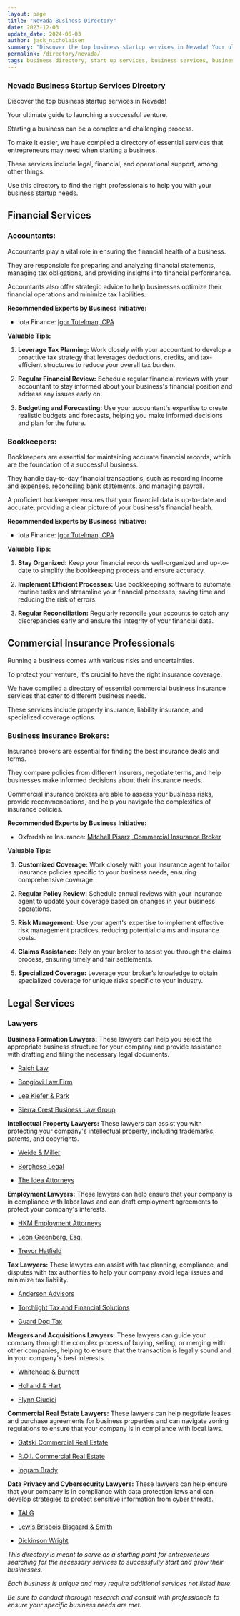 ```yaml
---
layout: page
title: "Nevada Business Directory"
date: 2023-12-03
update_date: 2024-06-03
author: jack_nicholaisen
summary: "Discover the top business startup services in Nevada! Your ultimate guide to launching a successful venture."  
permalink: /directory/nevada/
tags: business directory, start up services, business services, business lawyers, registered agents,
---
```


### Nevada Business Startup Services Directory

Discover the top business startup services in Nevada! 

Your ultimate guide to launching a successful venture.

Starting a business can be a complex and challenging process. 

To make it easier, we have compiled a directory of essential services that entrepreneurs may need when starting a business. 

These services include legal, financial, and operational support, among other things. 

Use this directory to find the right professionals to help you with your business startup needs.

## Financial Services

### Accountants:

Accountants play a vital role in ensuring the financial health of a business. 

They are responsible for preparing and analyzing financial statements, managing tax obligations, and providing insights into financial performance. 

Accountants also offer strategic advice to help businesses optimize their financial operations and minimize tax liabilities.

**Recommended Experts by Business Initiative:**

- Iota Finance: <a href="https://www.iota-finance.com/ppp-bus-ini" target="_blank">Igor Tutelman, CPA</a>  

**Valuable Tips:**

1. **Leverage Tax Planning:** Work closely with your accountant to develop a proactive tax strategy that leverages deductions, credits, and tax-efficient structures to reduce your overall tax burden.

2. **Regular Financial Review:** Schedule regular financial reviews with your accountant to stay informed about your business's financial position and address any issues early on.

3. **Budgeting and Forecasting:** Use your accountant's expertise to create realistic budgets and forecasts, helping you make informed decisions and plan for the future.

### Bookkeepers:

Bookkeepers are essential for maintaining accurate financial records, which are the foundation of a successful business. 

They handle day-to-day financial transactions, such as recording income and expenses, reconciling bank statements, and managing payroll. 

A proficient bookkeeper ensures that your financial data is up-to-date and accurate, providing a clear picture of your business's financial health.

**Recommended Experts by Business Initiative:**

- Iota Finance: <a href="https://www.iota-finance.com/ppp-bus-ini" target="_blank">Igor Tutelman, CPA</a>  

**Valuable Tips:**

1. **Stay Organized:** Keep your financial records well-organized and up-to-date to simplify the bookkeeping process and ensure accuracy.

2. **Implement Efficient Processes:** Use bookkeeping software to automate routine tasks and streamline your financial processes, saving time and reducing the risk of errors.

3. **Regular Reconciliation:** Regularly reconcile your accounts to catch any discrepancies early and ensure the integrity of your financial data.

## Commercial Insurance Professionals

Running a business comes with various risks and uncertainties. 

To protect your venture, it's crucial to have the right insurance coverage. 

We have compiled a directory of essential commercial business insurance services that cater to different business needs. 

These services include property insurance, liability insurance, and specialized coverage options.

### Business Insurance Brokers:

Insurance brokers are essential for finding the best insurance deals and terms. 

They compare policies from different insurers, negotiate terms, and help businesses make informed decisions about their insurance needs.

Commercial insurance brokers are able to assess your business risks, provide recommendations, and help you navigate the complexities of insurance policies.

**Recommended Experts by Business Initiative:**

- Oxfordshire Insurance: <a href="https://link.businessinitiative.org/oxfordshire" target="_blank">Mitchell Pisarz, Commercial Insurance Broker</a>

**Valuable Tips:**

1. **Customized Coverage:** Work closely with your insurance agent to tailor insurance policies specific to your business needs, ensuring comprehensive coverage.

2. **Regular Policy Review:** Schedule annual reviews with your insurance agent to update your coverage based on changes in your business operations.

3. **Risk Management:** Use your agent's expertise to implement effective risk management practices, reducing potential claims and insurance costs.

4. **Claims Assistance:** Rely on your broker to assist you through the claims process, ensuring timely and fair settlements.

5. **Specialized Coverage:** Leverage your broker’s knowledge to obtain specialized coverage for unique risks specific to your industry.

## Legal Services

### Lawyers

**Business Formation Lawyers:** These lawyers can help you select the appropriate business structure for your company and provide assistance with drafting and filing the necessary legal documents.

-   <a href="https://raichattorneys.com/services/business-formation/" target="_blank">Raich Law</a>

-   <a href="https://bongiovilaw.com/business-formation/" target="_blank">Bongiovi Law Firm</a>

-   <a href="https://www.lkpfirm.com/business-formation/" target="_blank">Lee Kiefer & Park</a>

-   <a href="https://www.sierracrestlaw.com/" target="_blank">Sierra Crest Business Law Group</a>

**Intellectual Property Lawyers:** These lawyers can assist you with protecting your company's intellectual property, including trademarks, patents, and copyrights.

-   <a href="https://weidemiller.com/" target="_blank">Weide & Miller</a>

-   <a href="https://borgheselegal.com/" target="_blank">Borghese Legal</a>

-   <a href="https://www.ideaattorneys.com/our-locations/las-vegas/" target="_blank">The Idea Attorneys</a>

**Employment Lawyers:** These lawyers can help ensure that your company is in compliance with labor laws and can draft employment agreements to protect your company's interests.

-   <a href="https://hkm.com/" target="_blank">HKM Employment Attorneys</a>

-   <a href="https://overtimelaw.com/" target="_blank">Leon Greenberg, Esq.</a>

-   <a href="https://www.hatfieldlawassociates.com/" target="_blank">Trevor Hatfield</a>

**Tax Lawyers:** These lawyers can assist with tax planning, compliance, and disputes with tax authorities to help your company avoid legal issues and minimize tax liability.

-   <a href="https://andersonadvisors.com/" target="_blank">Anderson Advisors</a>

-   <a href="https://torchlighttax.com/" target="_blank">Torchlight Tax and Financial Solutions</a>

-   <a href="https://guarddogtax.com/" target="_blank">Guard Dog Tax</a>

**Mergers and Acquisitions Lawyers:** These lawyers can guide your company through the complex process of buying, selling, or merging with other companies, helping to ensure that the transaction is legally sound and in your company's best interests.

-   <a href="https://whiteheadburnett.com/business-and-commercial-law/mergers-and-acquisitions/" target="_blank">Whitehead & Burnett</a>

-   <a href="https://www.hollandhart.com/gabrown" target="_blank">Holland & Hart</a>

-   <a href="https://www.flynngiudici.com/business-law/mergers-acquisitions/" target="_blank">Flynn Giudici</a>

**Commercial Real Estate Lawyers:** These lawyers can help negotiate leases and purchase agreements for business properties and can navigate zoning regulations to ensure that your company is in compliance with local laws.

-   <a href="https://www.gatskicommercial.com/" target="_blank">Gatski Commercial Real Estate</a>

-   <a href="https://roicre.com/" target="_blank">R.O.I. Commercial Real Estate</a>

-   <a href="https://www.ingrambrady.com/legal-services/real-estate/" target="_blank">Ingram Brady</a>

**Data Privacy and Cybersecurity Lawyers:** These lawyers can help ensure that your company is in compliance with data protection laws and can develop strategies to protect sensitive information from cyber threats.

-   <a href="https://talglaw.com/data-privacy-nevada/" target="_blank">TALG</a>

-   <a href="https://lewisbrisbois.com/practices/data-privacy-cyber-security" target="_blank">Lewis Brisbois Bisgaard & Smith</a>

-   <a href="https://www.dickinson-wright.com/practice-areas/data-privacy-cybersecurity?tab=0" target="_blank">Dickinson Wright</a>


*This directory is meant to serve as a starting point for entrepreneurs searching for the necessary services to successfully start and grow their businesses.* 

*Each business is unique and may require additional services not listed here.* 

*Be sure to conduct thorough research and consult with professionals to ensure your specific business needs are met.*
